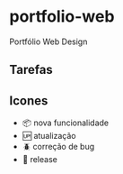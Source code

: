# portfolio-web

Portfólio Web Design

## Tarefas


## Icones

- :package: nova funcionalidade
- :up: atualização
- :beetle: correção de bug
- :checkered_flag: release